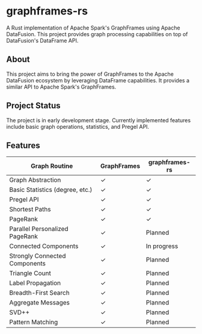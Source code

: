 # graphframes-rs

A Rust implementation of Apache Spark's GraphFrames using Apache DataFusion. This project provides graph
processing capabilities on top of DataFusion's DataFrame API.

## About

This project aims to bring the power of GraphFrames to the Apache DataFusion ecosystem by leveraging DataFrame
capabilities.
It provides a similar API to Apache Spark's GraphFrames.

## Project Status

The project is in early development stage. Currently implemented features include basic graph operations, statistics,
and Pregel API.

## Features

| Graph Routine                   | GraphFrames | graphframes-rs |
|---------------------------------|-------------|----------------|
| Graph Abstraction               | ✓           | ✓              |
| Basic Statistics (degree, etc.) | ✓           | ✓              |
| Pregel API                      | ✓           | ✓              |
| Shortest Paths                  | ✓           | ✓              |
| PageRank                        | ✓           | ✓              |
| Parallel Personalized PageRank  | ✓           | Planned        |
| Connected Components            | ✓           | In progress    |
| Strongly Connected Components   | ✓           | Planned        |
| Triangle Count                  | ✓           | Planned        |
| Label Propagation               | ✓           | Planned        |
| Breadth-First Search            | ✓           | Planned        |
| Aggregate Messages              | ✓           | Planned        |
| SVD++                           | ✓           | Planned        |
| Pattern Matching                | ✓           | Planned        |


